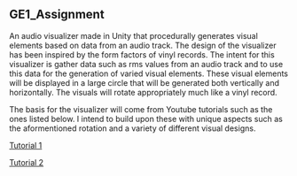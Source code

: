 ## GE1_Assignment
An audio visualizer made in Unity that procedurally generates visual elements based on data from an audio track.
The design of the visualizer has been inspired by the form factors of vinyl records. The intent for this visualizer is gather data such as rms values from an audio track and to use this data for the generation of varied visual elements. These visual elements will be displayed in a large circle that will be generated both vertically and horizontally. The visuals will rotate appropriately much like a vinyl record.

The basis for the visualizer will come from Youtube tutorials such as the ones listed below. I intend to build upon these with unique aspects such as the aformentioned rotation and a variety of different visual designs. 

[Tutorial 1](https://youtu.be/5pmoP1ZOoNs)

[Tutorial 2](https://www.youtube.com/watch?v=wtXirrO-iNA)


